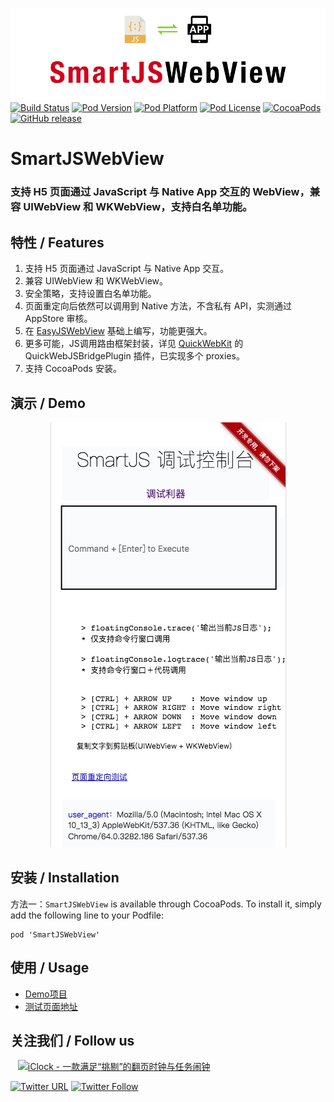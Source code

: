 ![logo](logo.png)
[![Build Status](http://img.shields.io/travis/pcjbird/SmartJSWebView/master.svg?style=flat)](https://travis-ci.org/pcjbird/SmartJSWebView)
[![Pod Version](http://img.shields.io/cocoapods/v/SmartJSWebView.svg?style=flat)](http://cocoadocs.org/docsets/SmartJSWebView/)
[![Pod Platform](http://img.shields.io/cocoapods/p/SmartJSWebView.svg?style=flat)](http://cocoadocs.org/docsets/SmartJSWebView/)
[![Pod License](http://img.shields.io/cocoapods/l/SmartJSWebView.svg?style=flat)](https://www.apache.org/licenses/LICENSE-2.0.html)
[![CocoaPods](https://img.shields.io/cocoapods/at/SmartJSWebView.svg)](https://github.com/pcjbird/SmartJSWebView)
[![GitHub release](https://img.shields.io/github/release/pcjbird/SmartJSWebView.svg)](https://github.com/pcjbird/SmartJSWebView/releases)

# SmartJSWebView
### 支持 H5 页面通过 JavaScript 与 Native App 交互的 WebView，兼容 UIWebView 和 WKWebView，支持白名单功能。

## 特性 / Features

1. 支持 H5 页面通过 JavaScript 与 Native App 交互。    
2. 兼容 UIWebView 和 WKWebView。   
3. 安全策略，支持设置白名单功能。    
4. 页面重定向后依然可以调用到 Native 方法，不含私有 API，实测通过 AppStore 审核。    
5. 在 [EasyJSWebView](https://github.com/dukeland/EasyJSWebView) 基础上编写，功能更强大。    
6. 更多可能，JS调用路由框架封装，详见 [QuickWebKit](https://github.com/pcjbird/QuickWebViewController) 的 QuickWebJSBridgePlugin 插件，已实现多个 proxies。    
7. 支持 CocoaPods 安装。

## 演示 / Demo

<p align="center"><img src="demo.png" title="demo"></p>

##  安装 / Installation

方法一：`SmartJSWebView` is available through CocoaPods. To install it, simply add the following line to your Podfile:

```
pod 'SmartJSWebView'
```

## 使用 / Usage
*  [Demo项目](https://github.com/pcjbird/SmartJSWebView/tree/master/SmartJSWebViewDemo)
*  [测试页面地址](https://pcjbird.github.io/SmartJSWebView/SmartJSWebViewDemo/SmartJSWebViewDemo/floatingconsole/index.html)

## 关注我们 / Follow us
  
<a href="https://itunes.apple.com/cn/app/iclock-一款满足-挑剔-的翻页时钟与任务闹钟/id1128196970?pt=117947806&ct=com.github.pcjbird.SmartJSWebView&mt=8"><img src="https://github.com/pcjbird/AssetsExtractor/raw/master/iClock.gif" width="400" title="iClock - 一款满足“挑剔”的翻页时钟与任务闹钟"></a>

[![Twitter URL](https://img.shields.io/twitter/url/http/shields.io.svg?style=social)](https://twitter.com/intent/tweet?text=https://github.com/pcjbird/SmartJSWebView)
[![Twitter Follow](https://img.shields.io/twitter/follow/pcjbird.svg?style=social)](https://twitter.com/pcjbird)

